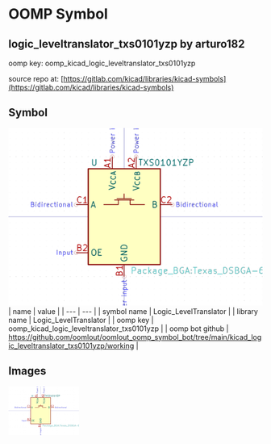 # OOMP Symbol  
## logic_leveltranslator_txs0101yzp  by arturo182  
  
oomp key: oomp_kicad_logic_leveltranslator_txs0101yzp  
  
source repo at: [https://gitlab.com/kicad/libraries/kicad-symbols](https://gitlab.com/kicad/libraries/kicad-symbols)  
## Symbol  
  
[![working.png](working_600.png)](working.png)  
| name | value | 
| --- | --- | 
| symbol name | Logic_LevelTranslator | 
| library name | Logic_LevelTranslator | 
| oomp key | oomp_kicad_logic_leveltranslator_txs0101yzp | 
| oomp bot github | https://github.com/oomlout/oomlout_oomp_symbol_bot/tree/main/kicad_logic_leveltranslator_txs0101yzp/working | 
## Images  
  
[![working.png](working_140.png)](working.png)  
